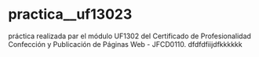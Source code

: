 # practica__uf13023
práctica realizada par el módulo UF1302 del Certificado de Profesionalidad Confección y Publicación  de Páginas Web - JFCD0110.
dfdfdfiijdfkkkkkk
